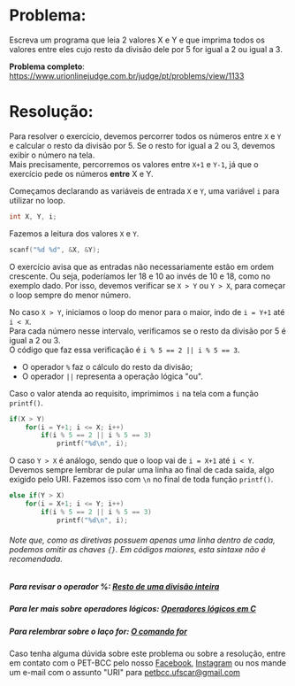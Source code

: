 # Problema:    
Escreva um programa que leia 2 valores X e Y e que imprima todos os valores entre eles cujo resto da divisão dele por 5 for igual a 2 ou igual a 3.

**Problema completo**: https://www.urionlinejudge.com.br/judge/pt/problems/view/1133


# Resolução:
Para resolver o exercício, devemos percorrer todos os números entre `X` e `Y` e calcular o resto da divisão por 5. Se o resto for igual a 2 ou 3, devemos exibir o número na tela.  
Mais precisamente, percorremos os valores entre `X+1` e `Y-1`, já que o exercício pede os números **entre** X e Y. 

Começamos declarando as variáveis de entrada `X` e `Y`, uma variável `i` para utilizar no loop.
```c
int X, Y, i;
```

Fazemos a leitura dos valores `X` e `Y`.
```c
scanf("%d %d", &X, &Y);
```

O exercício avisa que as entradas não necessariamente estão em ordem crescente. Ou seja, poderíamos ler 18 e 10 ao invés de 10 e 18, como no exemplo dado. Por isso, devemos verificar se `X > Y` ou `Y > X`, para começar o loop sempre do menor número.

No caso `X > Y`, iniciamos o loop do menor para o maior, indo de `i = Y+1` até `i < X`.  
Para cada número nesse intervalo, verificamos se o resto da divisão por 5 é igual a 2 ou 3.  
O código que faz essa verificação é `i % 5 == 2 || i % 5 == 3`.
- O operador `%` faz o cálculo do resto da divisão;
- O operador `||` representa a operação lógica "ou".  

Caso o valor atenda ao requisito, imprimimos `i` na tela com a função `printf()`.

```c
if(X > Y)
    for(i = Y+1; i <= X; i++)
        if(i % 5 == 2 || i % 5 == 3)
            printf("%d\n", i);
```

O caso `Y > X` é análogo, sendo que o loop vai de `i = X+1` até `i < Y`.  
Devemos sempre lembrar de pular uma linha ao final de cada saída, algo exigido pelo URI. Fazemos isso com `\n` no final de toda função `printf()`.

```c
else if(Y > X)
    for(i = X+1; i <= Y; i++)
        if(i % 5 == 2 || i % 5 == 3)
            printf("%d\n", i);
```

###### Note que, como as diretivas possuem apenas uma linha dentro de cada, podemos omitir as chaves `{}`. Em códigos maiores, esta sintaxe não é recomendada.

##### Para revisar o operador %: [Resto de uma divisão inteira](http://linguagemc.com.br/resto-de-uma-divisao-inteira-em-c/)
##### Para ler mais sobre operadores lógicos: [Operadores lógicos em C](http://linguagemc.com.br/operadores-logicos-em-c/)
##### Para relembrar sobre o laço for: [O comando for](http://linguagemc.com.br/a-estrutura-de-repeticao-for-em-c/)
    
Caso tenha alguma dúvida sobre este problema ou sobre a resolução, entre em contato com o PET-BCC pelo nosso
[Facebook](https://www.facebook.com/petbcc/),
[Instagram](https://www.instagram.com/petbcc.ufscar/)
ou nos mande um e-mail com o assunto "URI" para  petbcc.ufscar@gmail.com
